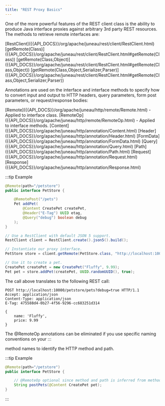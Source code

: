 ```yaml
---
title: "REST Proxy Basics"
---
```


One of the more powerful features of the REST client class is the ability to produce Java interface proxies against arbitrary 3rd party REST resources.
The methods to retrieve remote interfaces are:

<tree>
<node-0><java-class>[RestClient]({{API_DOCS}}/org/apache/juneau/rest/client/RestClient.html)</java-class></node-0>
<node-1><java-method>[getRemote(Class)]({{API_DOCS}}/org/apache/juneau/rest/client/RestClient.html#getRemote(Class))</java-method></node-1>
<node-1><java-method>[getRemote(Class,Object)]({{API_DOCS}}/org/apache/juneau/rest/client/RestClient.html#getRemote(Class,Object))</java-method></node-1>
<node-1><java-method>[getRemote(Class,Object,Serializer,Parser)]({{API_DOCS}}/org/apache/juneau/rest/client/RestClient.html#getRemote(Class,Object,Serializer,Parser))</java-method></node-1>
</tree>

Annotations are used on the interface and interface methods to specify how to convert input and output to HTTP headers, query parameters, form post parameters, or request/response bodies:

<tree>
<node-0><java-annotation>[Remote]({{API_DOCS}}/org/apache/juneau/http/remote/Remote.html)</java-annotation> - Applied to interface class.</node-0>
<node-0><java-annotation>[RemoteOp]({{API_DOCS}}/org/apache/juneau/http/remote/RemoteOp.html)</java-annotation> - Applied to interface methods.</node-0>
<node-0><java-annotation>[Content]({{API_DOCS}}/org/apache/juneau/http/annotation/Content.html)</java-annotation></node-0>
<node-0><java-annotation>[Header]({{API_DOCS}}/org/apache/juneau/http/annotation/Header.html)</java-annotation></node-0>
<node-0><java-annotation>[FormData]({{API_DOCS}}/org/apache/juneau/http/annotation/FormData.html)</java-annotation></node-0>
<node-0><java-annotation>[Query]({{API_DOCS}}/org/apache/juneau/http/annotation/Query.html)</java-annotation></node-0>
<node-0><java-annotation>[Path]({{API_DOCS}}/org/apache/juneau/http/annotation/Path.html)</java-annotation></node-0>
<node-0><java-annotation>[Request]({{API_DOCS}}/org/apache/juneau/http/annotation/Request.html)</java-annotation></node-0>
<node-0><java-annotation>[Response]({{API_DOCS}}/org/apache/juneau/http/annotation/Response.html)</java-annotation></node-0>
</tree>

:::tip Example
```java
@Remote(path="/petstore")
public interface PetStore {

    @RemotePost("/pets")
    Pet addPet(
        @Content CreatePet createPet,
        @Header("E-Tag") UUID etag,
        @Query("debug") boolean debug
    );
}
```

```java
// Use a RestClient with default JSON 5 support.
RestClient client = RestClient.create().json5().build();

// Instantiate our proxy interface.
PetStore store = client.getRemote(PetStore.class, "http://localhost:10000");

// Use it to create a pet.
CreatePet createPet = new CreatePet("Fluffy", 9.99);
Pet pet = store.addPet(createPet, UUID.randomUUID(), true);
```

The call above translates to the following REST call:

```text
POST http://localhost:10000/petstore/pets?debug=true HTTP/1.1
Accept: application/json
Content-Type: application/json
E-Tag: 475588d4-0b27-4f56-9296-cc683251d314

{
    name: 'Fluffy',
    price: 9.99
}
```

The @RemoteOp annotations can be eliminated if you use specific naming conventions on your
:::

method names to identify the HTTP method and path.

:::tip Example
```java
@Remote(path="/petstore")
public interface PetStore {

    // @RemoteOp optional since method and path is inferred from method name.
    String postPets(@Content CreatePet pet);
}
```
:::